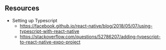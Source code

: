 ## Resources
 - Setting up Typescript
    - https://facebook.github.io/react-native/blog/2018/05/07/using-typescript-with-react-native
    - https://stackoverflow.com/questions/52786207/adding-typescript-to-react-native-expo-project